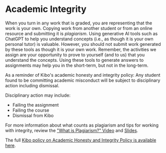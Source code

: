 # Academic Integrity

When you turn in any work that is graded, you are representing that the work is
your own. Copying work from another student or from an online resource and
submitting it is _plagiarism_. Using generative AI tools such as ChatGPT to help
you understand concepts (i.e., as though it is your own personal tutor) is
valuable.  However, you should not submit work generated by these tools as
though it is your own work.  Remember, the activities we assign are your
opportunity to prove to yourself (and to us) that you understand the concepts.
Using these tools to generate answers to assignments may help you in the
short-term, but not in the long-term.  

As a reminder of Kibo's academic honesty and integrity policy: Any student found
to be committing academic misconduct will be subject to disciplinary action
including dismissal.

Disciplinary action may include:

- Failing the assignment
- Failing the course
- Dismissal from Kibo

For more information about what counts as plagiarism and tips for working with
integrity, review the ["What is Plagiarism?"
Video](https://youtu.be/2qmWz7Qvh0E) and
[Slides](https://docs.google.com/presentation/d/1CB_lQf3SZE37Fs3ZQC8o2tyiHGBSXxwVsMCg_md6CI0/).

The full [Kibo policy on Academic Honesty and Integrity Policy is available
here](https://docs.google.com/document/d/1hk90x4UxSVna-1WCIBwa9ELPSGIh9Lp43pEu9-LBluI/preview#heading=h.ji8lxk5bitwu).
